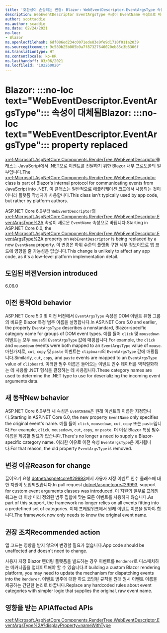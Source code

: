 ```yaml
---
title: '호환성이 손상되는 변경: Blazor: WebEventDescriptor.EventArgsType 속성이 대체됨'
description: WebEventDescriptor EventArgsType 속성이 EventName 속성으로 바뀌는 ASP.NET Core 6.0의 호환성이 손상되는 변경에 대해 알아봅니다.
author: scottaddie
ms.author: scaddie
ms.date: 02/24/2021
no-loc:
- Blazor
ms.openlocfilehash: 6df086ed234c0071ede83e9fe9d1710f011a2039
ms.sourcegitcommit: 9c589b25b005b9a7f87327646020eb85c3b6306f
ms.translationtype: HT
ms.contentlocale: ko-KR
ms.lasthandoff: 03/06/2021
ms.locfileid: "102260020"
---
```

# <a name="blazor-no-loc-textwebeventdescriptoreventargstype-property-replaced"></a><span data-ttu-id="5b66a-103">Blazor: :::no-loc text="WebEventDescriptor.EventArgsType"::: 속성이 대체됨</span><span class="sxs-lookup"><span data-stu-id="5b66a-103">Blazor: :::no-loc text="WebEventDescriptor.EventArgsType"::: property replaced</span></span>

<span data-ttu-id="5b66a-104"><xref:Microsoft.AspNetCore.Components.RenderTree.WebEventDescriptor>클래스는 JavaScript에서 .NET으로 이벤트를 전달하기 위한 Blazor 내부 프로토콜의 일부입니다.</span><span class="sxs-lookup"><span data-stu-id="5b66a-104">The <xref:Microsoft.AspNetCore.Components.RenderTree.WebEventDescriptor> class is part of Blazor's internal protocol for communicating events from JavaScript into .NET.</span></span> <span data-ttu-id="5b66a-105">이 클래스는 일반적으로 애플리케이션 코드에서 사용되는 것이 아니라 플랫폼 작성자가 사용합니다.</span><span class="sxs-lookup"><span data-stu-id="5b66a-105">This class isn't typically used by app code, but rather by platform authors.</span></span>

<span data-ttu-id="5b66a-106">ASP.NET Core 6.0부터 `WebEventDescriptor`의 <xref:Microsoft.AspNetCore.Components.RenderTree.WebEventDescriptor.EventArgsType%2A> 속성이 새로운 `EventName` 속성으로 바뀝니다.</span><span class="sxs-lookup"><span data-stu-id="5b66a-106">Starting in ASP.NET Core 6.0, the <xref:Microsoft.AspNetCore.Components.RenderTree.WebEventDescriptor.EventArgsType%2A> property on `WebEventDescriptor` is being replaced by a new `EventName` property.</span></span> <span data-ttu-id="5b66a-107">이 변경은 하위 수준의 플랫폼 구현 세부 정보이므로 앱 코드에 영향을 줄 가능성은 없습니다.</span><span class="sxs-lookup"><span data-stu-id="5b66a-107">This change is unlikely to affect any app code, as it's a low-level platform implementation detail.</span></span>

## <a name="version-introduced"></a><span data-ttu-id="5b66a-108">도입된 버전</span><span class="sxs-lookup"><span data-stu-id="5b66a-108">Version introduced</span></span>

<span data-ttu-id="5b66a-109">6.0</span><span class="sxs-lookup"><span data-stu-id="5b66a-109">6.0</span></span>

## <a name="old-behavior"></a><span data-ttu-id="5b66a-110">이전 동작</span><span class="sxs-lookup"><span data-stu-id="5b66a-110">Old behavior</span></span>

<span data-ttu-id="5b66a-111">ASP.NET Core 5.0 및 이전 버전에서 `EventArgsType` 속성은 DOM 이벤트 유형 그룹의 비표준 Blazor 특정 범주 이름을 설명합니다.</span><span class="sxs-lookup"><span data-stu-id="5b66a-111">In ASP.NET Core 5.0 and earlier, the property `EventArgsType` describes a nonstandard, Blazor-specific category name for groups of DOM event types.</span></span> <span data-ttu-id="5b66a-112">예를 들어 `click` 및 `mousedown` 이벤트는 모두 `mouse`의 `EventArgsType` 값에 매핑됩니다.</span><span class="sxs-lookup"><span data-stu-id="5b66a-112">For example, the `click` and `mousedown` events were both mapped to an `EventArgsType` value of `mouse`.</span></span> <span data-ttu-id="5b66a-113">마찬가지로, `cut`, `copy` 및 `paste` 이벤트는 `clipboard`의 `EventArgsType` 값에 매핑됩니다.</span><span class="sxs-lookup"><span data-stu-id="5b66a-113">Similarly, `cut`, `copy`, and `paste` events are mapped to an `EventArgsType` value of `clipboard`.</span></span> <span data-ttu-id="5b66a-114">이러한 범주 이름은 들어오는 이벤트 인수 데이터를 역직렬화하는 데 사용할 .NET 형식을 결정하는 데 사용됩니다.</span><span class="sxs-lookup"><span data-stu-id="5b66a-114">These category names are used to determine the .NET type to use for deserializing the incoming event arguments data.</span></span>

## <a name="new-behavior"></a><span data-ttu-id="5b66a-115">새 동작</span><span class="sxs-lookup"><span data-stu-id="5b66a-115">New behavior</span></span>

<span data-ttu-id="5b66a-116">ASP.NET Core 6.0부터 새 속성은 `EventName`은 원래 이벤트의 이름만 지정합니다.</span><span class="sxs-lookup"><span data-stu-id="5b66a-116">Starting in ASP.NET Core 6.0, the new property `EventName` only specifies the original event's name.</span></span> <span data-ttu-id="5b66a-117">예를 들어 `click`, `mousedown`, `cut`, `copy` 또는 `paste`입니다.</span><span class="sxs-lookup"><span data-stu-id="5b66a-117">For example, `click`, `mousedown`, `cut`, `copy`, or `paste`.</span></span> <span data-ttu-id="5b66a-118">더 이상 Blazor 특정 범주 이름을 제공할 필요가 없습니다.</span><span class="sxs-lookup"><span data-stu-id="5b66a-118">There's no longer a need to supply a Blazor-specific category name.</span></span> <span data-ttu-id="5b66a-119">이러한 이유로 이전 속성 `EventArgsType`은 제거됩니다.</span><span class="sxs-lookup"><span data-stu-id="5b66a-119">For that reason, the old property `EventArgsType` is removed.</span></span>

## <a name="reason-for-change"></a><span data-ttu-id="5b66a-120">변경 이유</span><span class="sxs-lookup"><span data-stu-id="5b66a-120">Reason for change</span></span>

<span data-ttu-id="5b66a-121">끌어오기 요청 [dotnet/aspnetcore#29993](https://github.com/dotnet/aspnetcore/pull/29993)에서 사용자 지정 이벤트 인수 클래스에 대한 지원이 도입되었습니다.</span><span class="sxs-lookup"><span data-stu-id="5b66a-121">In pull request [dotnet/aspnetcore#29993](https://github.com/dotnet/aspnetcore/pull/29993), support for custom event arguments classes was introduced.</span></span> <span data-ttu-id="5b66a-122">이 지원의 일부로 프레임워크는 더 이상 미리 정의된 범주 집합에 맞는 모든 이벤트를 사용하지 않습니다.</span><span class="sxs-lookup"><span data-stu-id="5b66a-122">As part of this support, the framework no longer relies on all events fitting into a predefined set of categories.</span></span> <span data-ttu-id="5b66a-123">이제 프레임워크에서 원래 이벤트 이름을 알아야 합니다.</span><span class="sxs-lookup"><span data-stu-id="5b66a-123">The framework now only needs to know the original event name.</span></span>

## <a name="recommended-action"></a><span data-ttu-id="5b66a-124">권장 조치</span><span class="sxs-lookup"><span data-stu-id="5b66a-124">Recommended action</span></span>

<span data-ttu-id="5b66a-125">앱 코드는 영향을 받지 않으며 변경할 필요가 없습니다.</span><span class="sxs-lookup"><span data-stu-id="5b66a-125">App code should be unaffected and doesn't need to change.</span></span>

<span data-ttu-id="5b66a-126">사용자 지정 Blazor 렌더링 플랫폼을 빌드하는 경우 이벤트를 `Renderer`로 디스패치하는 메커니즘을 업데이트해야 할 수 있습니다.</span><span class="sxs-lookup"><span data-stu-id="5b66a-126">If building a custom Blazor rendering platform, you may need to update the mechanism for dispatching events into the `Renderer`.</span></span> <span data-ttu-id="5b66a-127">이벤트 범주에 대한 하드 코딩된 규칙을 원래 원시 이벤트 이름을 제공하는 간단한 논리로 바꿉니다.</span><span class="sxs-lookup"><span data-stu-id="5b66a-127">Replace any hardcoded rules about event categories with simpler logic that supplies the original, raw event name.</span></span>

## <a name="affected-apis"></a><span data-ttu-id="5b66a-128">영향을 받는 API</span><span class="sxs-lookup"><span data-stu-id="5b66a-128">Affected APIs</span></span>

<xref:Microsoft.AspNetCore.Components.RenderTree.WebEventDescriptor.EventArgsType%2A?displayProperty=nameWithType>

<!--

## Category

ASP.NET Core

## Affected APIs

`P:Microsoft.AspNetCore.Components.RenderTree.WebEventDescriptor.EventArgsType`

-->
